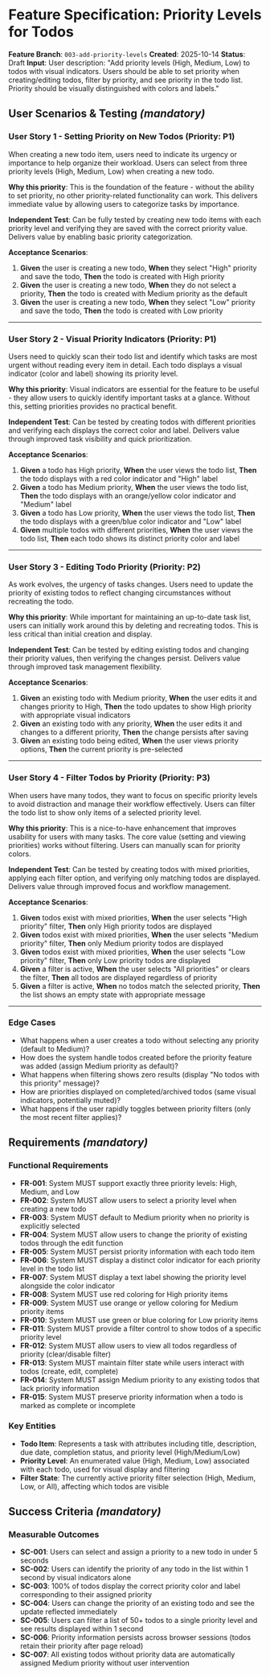 # Feature Specification: Priority Levels for Todos

**Feature Branch**: `003-add-priority-levels`
**Created**: 2025-10-14
**Status**: Draft
**Input**: User description: "Add priority levels (High, Medium, Low) to todos with visual indicators. Users should be able to set priority when creating/editing todos, filter by priority, and see priority in the todo list. Priority should be visually distinguished with colors and labels."

## User Scenarios & Testing *(mandatory)*

### User Story 1 - Setting Priority on New Todos (Priority: P1)

When creating a new todo item, users need to indicate its urgency or importance to help organize their workload. Users can select from three priority levels (High, Medium, Low) when creating a new todo.

**Why this priority**: This is the foundation of the feature - without the ability to set priority, no other priority-related functionality can work. This delivers immediate value by allowing users to categorize tasks by importance.

**Independent Test**: Can be fully tested by creating new todo items with each priority level and verifying they are saved with the correct priority value. Delivers value by enabling basic priority categorization.

**Acceptance Scenarios**:

1. **Given** the user is creating a new todo, **When** they select "High" priority and save the todo, **Then** the todo is created with High priority
2. **Given** the user is creating a new todo, **When** they do not select a priority, **Then** the todo is created with Medium priority as the default
3. **Given** the user is creating a new todo, **When** they select "Low" priority and save the todo, **Then** the todo is created with Low priority

---

### User Story 2 - Visual Priority Indicators (Priority: P1)

Users need to quickly scan their todo list and identify which tasks are most urgent without reading every item in detail. Each todo displays a visual indicator (color and label) showing its priority level.

**Why this priority**: Visual indicators are essential for the feature to be useful - they allow users to quickly identify important tasks at a glance. Without this, setting priorities provides no practical benefit.

**Independent Test**: Can be tested by creating todos with different priorities and verifying each displays the correct color and label. Delivers value through improved task visibility and quick prioritization.

**Acceptance Scenarios**:

1. **Given** a todo has High priority, **When** the user views the todo list, **Then** the todo displays with a red color indicator and "High" label
2. **Given** a todo has Medium priority, **When** the user views the todo list, **Then** the todo displays with an orange/yellow color indicator and "Medium" label
3. **Given** a todo has Low priority, **When** the user views the todo list, **Then** the todo displays with a green/blue color indicator and "Low" label
4. **Given** multiple todos with different priorities, **When** the user views the todo list, **Then** each todo shows its distinct priority color and label

---

### User Story 3 - Editing Todo Priority (Priority: P2)

As work evolves, the urgency of tasks changes. Users need to update the priority of existing todos to reflect changing circumstances without recreating the todo.

**Why this priority**: While important for maintaining an up-to-date task list, users can initially work around this by deleting and recreating todos. This is less critical than initial creation and display.

**Independent Test**: Can be tested by editing existing todos and changing their priority values, then verifying the changes persist. Delivers value through improved task management flexibility.

**Acceptance Scenarios**:

1. **Given** an existing todo with Medium priority, **When** the user edits it and changes priority to High, **Then** the todo updates to show High priority with appropriate visual indicators
2. **Given** an existing todo with any priority, **When** the user edits it and changes to a different priority, **Then** the change persists after saving
3. **Given** an existing todo being edited, **When** the user views priority options, **Then** the current priority is pre-selected

---

### User Story 4 - Filter Todos by Priority (Priority: P3)

When users have many todos, they want to focus on specific priority levels to avoid distraction and manage their workflow effectively. Users can filter the todo list to show only items of a selected priority level.

**Why this priority**: This is a nice-to-have enhancement that improves usability for users with many tasks. The core value (setting and viewing priorities) works without filtering. Users can manually scan for priority colors.

**Independent Test**: Can be tested by creating todos with mixed priorities, applying each filter option, and verifying only matching todos are displayed. Delivers value through improved focus and workflow management.

**Acceptance Scenarios**:

1. **Given** todos exist with mixed priorities, **When** the user selects "High priority" filter, **Then** only High priority todos are displayed
2. **Given** todos exist with mixed priorities, **When** the user selects "Medium priority" filter, **Then** only Medium priority todos are displayed
3. **Given** todos exist with mixed priorities, **When** the user selects "Low priority" filter, **Then** only Low priority todos are displayed
4. **Given** a filter is active, **When** the user selects "All priorities" or clears the filter, **Then** all todos are displayed regardless of priority
5. **Given** a filter is active, **When** no todos match the selected priority, **Then** the list shows an empty state with appropriate message

---

### Edge Cases

- What happens when a user creates a todo without selecting any priority (default to Medium)?
- How does the system handle todos created before the priority feature was added (assign Medium priority as default)?
- What happens when filtering shows zero results (display "No todos with this priority" message)?
- How are priorities displayed on completed/archived todos (same visual indicators, potentially muted)?
- What happens if the user rapidly toggles between priority filters (only the most recent filter applies)?

## Requirements *(mandatory)*

### Functional Requirements

- **FR-001**: System MUST support exactly three priority levels: High, Medium, and Low
- **FR-002**: System MUST allow users to select a priority level when creating a new todo
- **FR-003**: System MUST default to Medium priority when no priority is explicitly selected
- **FR-004**: System MUST allow users to change the priority of existing todos through the edit function
- **FR-005**: System MUST persist priority information with each todo item
- **FR-006**: System MUST display a distinct color indicator for each priority level in the todo list
- **FR-007**: System MUST display a text label showing the priority level alongside the color indicator
- **FR-008**: System MUST use red coloring for High priority items
- **FR-009**: System MUST use orange or yellow coloring for Medium priority items
- **FR-010**: System MUST use green or blue coloring for Low priority items
- **FR-011**: System MUST provide a filter control to show todos of a specific priority level
- **FR-012**: System MUST allow users to view all todos regardless of priority (clear/disable filter)
- **FR-013**: System MUST maintain filter state while users interact with todos (create, edit, complete)
- **FR-014**: System MUST assign Medium priority to any existing todos that lack priority information
- **FR-015**: System MUST preserve priority information when a todo is marked as complete or incomplete

### Key Entities

- **Todo Item**: Represents a task with attributes including title, description, due date, completion status, and priority level (High/Medium/Low)
- **Priority Level**: An enumerated value (High, Medium, Low) associated with each todo, used for visual display and filtering
- **Filter State**: The currently active priority filter selection (High, Medium, Low, or All), affecting which todos are visible

## Success Criteria *(mandatory)*

### Measurable Outcomes

- **SC-001**: Users can select and assign a priority to a new todo in under 5 seconds
- **SC-002**: Users can identify the priority of any todo in the list within 1 second by visual indicators alone
- **SC-003**: 100% of todos display the correct priority color and label corresponding to their assigned priority
- **SC-004**: Users can change the priority of an existing todo and see the update reflected immediately
- **SC-005**: Users can filter a list of 50+ todos to a single priority level and see results displayed within 1 second
- **SC-006**: Priority information persists across browser sessions (todos retain their priority after page reload)
- **SC-007**: All existing todos without priority data are automatically assigned Medium priority without user intervention
